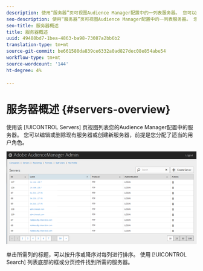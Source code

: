 ```yaml
---
description: 使用“服务器”页可视图Audience Manager配置中的一列表服务器。 您可以编辑或删除现有服务器或创建新服务器，前提是您分配了适当的用户角色。
seo-description: 使用“服务器”页可视图Audience Manager配置中的一列表服务器。 您可以编辑或删除现有服务器或创建新服务器，前提是您分配了适当的用户角色。
seo-title: 服务器概述
title: 服务器概述
uuid: 49488bd7-1bea-4863-ba98-73087a2bb6b2
translation-type: tm+mt
source-git-commit: be661580da839ce6332a0ad827dec08e854abe54
workflow-type: tm+mt
source-wordcount: '144'
ht-degree: 4%

---
```



# 服务器概述 {#servers-overview}

使用该 [!UICONTROL Servers] 页视图列表您的Audience Manager配置中的服务器。 您可以编辑或删除现有服务器或创建新服务器，前提是您分配了适当的用户角色。

<!-- c_servers.xml -->

![](assets/servers.png)

单击所需列的标题，可以按升序或降序对每列进行排序。 使用 [!UICONTROL Search] 列表底部的框或分页控件找到所需的服务器。